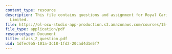 ```yaml
---
content_type: resource
description: This file contains questions and assignment for Royal Caribbean Cruises
  Limited.
file: https://ol-ocw-studio-app-production.s3.amazonaws.com/courses/15-568a-practical-information-technology-management-spring-2005/1dfec9b5101a3c181fd220cad4d1e5f7_class_2_question.pdf
file_type: application/pdf
resourcetype: Document
title: class_2_question.pdf
uid: 1dfec9b5-101a-3c18-1fd2-20cad4d1e5f7
---
```

